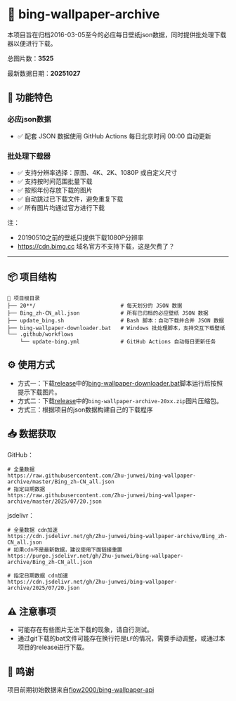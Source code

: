 # 📸 bing-wallpaper-archive

本项目旨在归档2016-03-05至今的必应每日壁纸json数据，同时提供批处理下载器以便进行下载。

总图片数：**3525**

最新数据日期：**20251027**

## 🚀 功能特色

### 必应json数据

- ✅ 配套 JSON 数据使用 GitHub Actions 每日北京时间 00:00 自动更新

### 批处理下载器

- ✅ 支持分辨率选择：原图、4K、2K、1080P 或自定义尺寸
- ✅ 支持按时间范围批量下载
- ✅ 按照年份存放下载的图片
- ✅ 自动跳过已下载文件，避免重复下载
- ✅ 所有图片均通过官方进行下载

注：

- 20190510之前的壁纸只提供下载1080P分辨率
- https://cdn.bimg.cc 域名官方不支持下载，这是欠费了？
---

## 📦 项目结构

```text
📁 项目根目录
├── 20**/                           # 每天划分的 JSON 数据
├── Bing_zh-CN_all.json             # 所有已归档的必应壁纸 JSON 数据
├── update_bing.sh                  # Bash 脚本：自动下载并合并 JSON 数据
├── bing-wallpaper-downloader.bat   # Windows 批处理脚本，支持交互下载壁纸
└── .github/workflows
    └── update-bing.yml             # GitHub Actions 自动每日更新任务
```

## ⚙️ 使用方式

- 方式一：下载[release](https://github.com/Zhu-junwei/bing-wallpaper-archive/releases/)中的[bing-wallpaper-downloader.bat](https://github.com/Zhu-junwei/bing-wallpaper-archive/releases/download/v1.3/bing-wallpaper-downloader.bat)脚本运行后按照提示下载图片。
- 方式二：下载[release](https://github.com/Zhu-junwei/bing-wallpaper-archive/releases)中的`bing-wallpaper-archive-20xx.zip`图片压缩包。
- 方式三：根据项目的json数据构建自己的下载程序

## 📥 数据获取

GitHub：

```
# 全量数据
https://raw.githubusercontent.com/Zhu-junwei/bing-wallpaper-archive/master/Bing_zh-CN_all.json
# 指定日期数据
https://raw.githubusercontent.com/Zhu-junwei/bing-wallpaper-archive/master/2025/07/20.json
```

jsdelivr：

```
# 全量数据 cdn加速
https://cdn.jsdelivr.net/gh/Zhu-junwei/bing-wallpaper-archive/Bing_zh-CN_all.json
# 如果cdn不是最新数据，建议使用下面链接重置
https://purge.jsdelivr.net/gh/Zhu-junwei/bing-wallpaper-archive/Bing_zh-CN_all.json

# 指定日期数据 cdn加速
https://cdn.jsdelivr.net/gh/Zhu-junwei/bing-wallpaper-archive/2025/07/20.json
```

## ⚠️ 注意事项

- 可能存在有些图片无法下载的现象，请自行测试。
- 通过git下载的bat文件可能存在换行符是`LF`的情况，需要手动调整，或通过本项目的release进行下载。

## 💖 鸣谢

项目前期初始数据来自[flow2000/bing-wallpaper-api](https://github.com/flow2000/bing-wallpaper-api)
